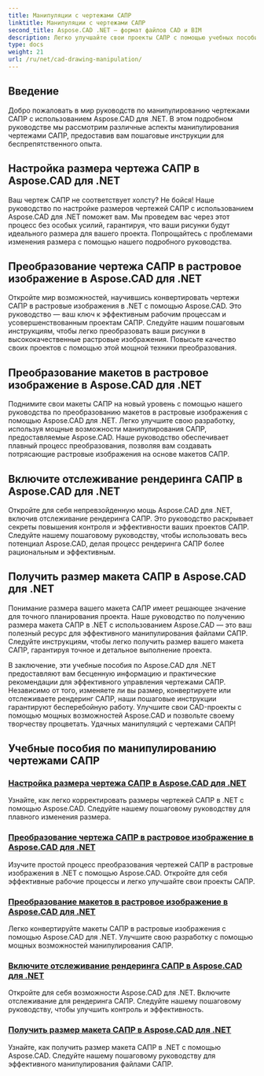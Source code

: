 ```yaml
---
title: Манипуляции с чертежами САПР
linktitle: Манипуляции с чертежами САПР
second_title: Aspose.CAD .NET — формат файлов CAD и BIM
description: Легко улучшайте свои проекты САПР с помощью учебных пособий Aspose.CAD for .NET. С легкостью изменяйте размер, конвертируйте и оптимизируйте чертежи САПР с помощью наших пошаговых руководств.
type: docs
weight: 21
url: /ru/net/cad-drawing-manipulation/
---
```


## Введение

Добро пожаловать в мир руководств по манипулированию чертежами САПР с использованием Aspose.CAD для .NET. В этом подробном руководстве мы рассмотрим различные аспекты манипулирования чертежами САПР, предоставив вам пошаговые инструкции для беспрепятственного опыта.

## Настройка размера чертежа САПР в Aspose.CAD для .NET

Ваш чертеж САПР не соответствует холсту? Не бойся! Наше руководство по настройке размеров чертежей САПР с использованием Aspose.CAD для .NET поможет вам. Мы проведем вас через этот процесс без особых усилий, гарантируя, что ваши рисунки будут идеального размера для вашего проекта. Попрощайтесь с проблемами изменения размера с помощью нашего подробного руководства.

## Преобразование чертежа САПР в растровое изображение в Aspose.CAD для .NET

Откройте мир возможностей, научившись конвертировать чертежи САПР в растровые изображения в .NET с помощью Aspose.CAD. Это руководство — ваш ключ к эффективным рабочим процессам и усовершенствованным проектам САПР. Следуйте нашим пошаговым инструкциям, чтобы легко преобразовать ваши рисунки в высококачественные растровые изображения. Повысьте качество своих проектов с помощью этой мощной техники преобразования.

## Преобразование макетов в растровое изображение в Aspose.CAD для .NET

Поднимите свои макеты САПР на новый уровень с помощью нашего руководства по преобразованию макетов в растровые изображения с помощью Aspose.CAD для .NET. Легко улучшите свою разработку, используя мощные возможности манипулирования САПР, предоставляемые Aspose.CAD. Наше руководство обеспечивает плавный процесс преобразования, позволяя вам создавать потрясающие растровые изображения на основе макетов САПР.

## Включите отслеживание рендеринга САПР в Aspose.CAD для .NET

Откройте для себя непревзойденную мощь Aspose.CAD для .NET, включив отслеживание рендеринга САПР. Это руководство раскрывает секреты повышения контроля и эффективности ваших проектов САПР. Следуйте нашему пошаговому руководству, чтобы использовать весь потенциал Aspose.CAD, делая процесс рендеринга САПР более рациональным и эффективным.

## Получить размер макета САПР в Aspose.CAD для .NET

Понимание размера вашего макета САПР имеет решающее значение для точного планирования проекта. Наше руководство по получению размера макета САПР в .NET с использованием Aspose.CAD — это ваш полезный ресурс для эффективного манипулирования файлами САПР. Следуйте инструкциям, чтобы легко получить размер вашего макета САПР, гарантируя точное и детальное выполнение проекта.

В заключение, эти учебные пособия по Aspose.CAD для .NET предоставляют вам бесценную информацию и практические рекомендации для эффективного управления чертежами САПР. Независимо от того, изменяете ли вы размер, конвертируете или отслеживаете рендеринг САПР, наши пошаговые инструкции гарантируют бесперебойную работу. Улучшите свои CAD-проекты с помощью мощных возможностей Aspose.CAD и позвольте своему творчеству процветать. Удачных манипуляций с чертежами САПР!
## Учебные пособия по манипулированию чертежами САПР
### [Настройка размера чертежа САПР в Aspose.CAD для .NET](./adjust-cad-drawing-size/)
Узнайте, как легко корректировать размеры чертежей САПР в .NET с помощью Aspose.CAD. Следуйте нашему пошаговому руководству для плавного изменения размера.
### [Преобразование чертежа САПР в растровое изображение в Aspose.CAD для .NET](./convert-cad-drawing-to-raster-image/)
Изучите простой процесс преобразования чертежей САПР в растровые изображения в .NET с помощью Aspose.CAD. Откройте для себя эффективные рабочие процессы и легко улучшайте свои проекты САПР.
### [Преобразование макетов в растровое изображение в Aspose.CAD для .NET](./convert-layouts-to-raster-image/)
Легко конвертируйте макеты САПР в растровые изображения с помощью Aspose.CAD для .NET. Улучшите свою разработку с помощью мощных возможностей манипулирования САПР.
### [Включите отслеживание рендеринга САПР в Aspose.CAD для .NET](./enable-tracking-for-cad-rendering/)
Откройте для себя возможности Aspose.CAD для .NET. Включите отслеживание для рендеринга САПР. Следуйте нашему пошаговому руководству, чтобы улучшить контроль и эффективность.
### [Получить размер макета САПР в Aspose.CAD для .NET](./get-size-of-cad-layout/)
Узнайте, как получить размер макета САПР в .NET с помощью Aspose.CAD. Следуйте нашему пошаговому руководству для эффективного манипулирования файлами САПР.